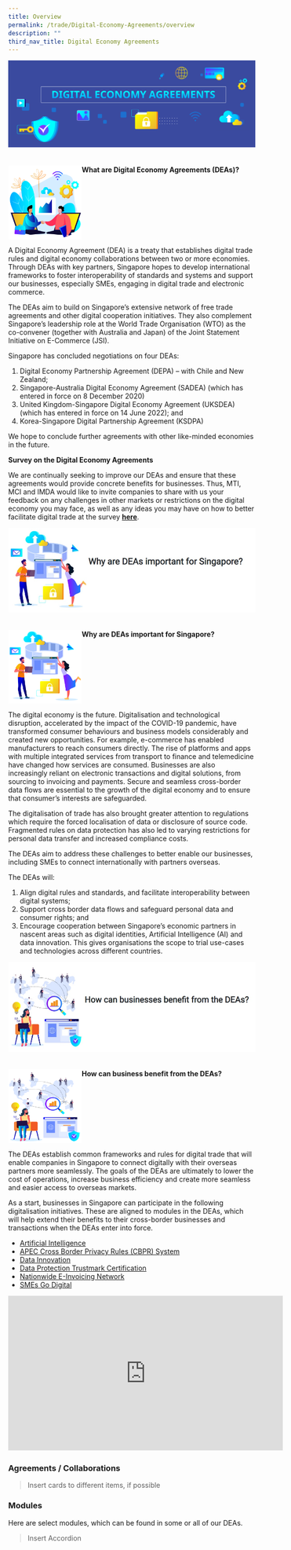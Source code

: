 ```yaml
---
title: Overview
permalink: /trade/Digital-Economy-Agreements/overview
description: ""
third_nav_title: Digital Economy Agreements
---
```

![DEA Banner](/images/Trade/Digital%20Economy%20Agreements/DEA%20_Banner.png)

<div style="border-bottom: hidden; overflow: hidden">
<h4><img src="/images/Trade/Digital%20Economy%20Agreements/DEA%20_WhatDEA.png" alt="What are DEAs" style="float:left;width:150px;height:150px;">What are Digital Economy Agreements (DEAs)?</h4>
</div>

A Digital Economy Agreement (DEA) is a treaty that establishes digital trade rules and digital economy collaborations between two or more economies. Through DEAs with key partners, Singapore hopes to develop international frameworks to foster interoperability of standards and systems and support our businesses, especially SMEs, engaging in digital trade and electronic commerce.

The DEAs aim to build on Singapore’s extensive network of free trade agreements and other digital cooperation initiatives. They also complement Singapore’s leadership role at the World Trade Organisation (WTO) as the co-convener (together with Australia and Japan) of the Joint Statement Initiative on E-Commerce (JSI).

Singapore has concluded negotiations on four DEAs:
1. Digital Economy Partnership Agreement (DEPA) – with Chile and New Zealand;
2. Singapore-Australia Digital Economy Agreement (SADEA) (which has entered in force on 8 December 2020)
3. United Kingdom-Singapore Digital Economy Agreement (UKSDEA) (which has entered in force on 14 June 2022); and 
4. Korea-Singapore Digital Partnership Agreement (KSDPA)

We hope to conclude further agreements with other like-minded economies in the future.  

**Survey on the Digital Economy Agreements**

We are continually seeking to improve our DEAs and ensure that these agreements would provide concrete benefits for businesses. Thus, MTI, MCI and IMDA would like to invite companies to share with us your feedback on any challenges in other markets or restrictions on the digital economy you may face, as well as any ideas you may have on how to better facilitate digital trade at the survey **[here](https://form.gov.sg/#!/6073b54f78026f0011c459a3)**.

![Why DEA](/images/Trade/Digital%20Economy%20Agreements/DEA%20_WhyDEAs.jpg)

<div style="border-bottom: hidden; overflow: hidden">
<h4><img src="/images/Trade/Digital%20Economy%20Agreements/DEA%20_WhyDEA.png" alt="What are DEAs" style="float:left;width:150px;height:150px">Why are DEAs important for Singapore?</h4>
</div>

The digital economy is the future. Digitalisation and technological disruption, accelerated by the impact of the COVID-19 pandemic, have transformed consumer behaviours and business models considerably and created new opportunities. For example, e-commerce has enabled manufacturers to reach consumers directly. The rise of platforms and apps with multiple integrated services from transport to finance and telemedicine have changed how services are consumed. Businesses are also increasingly reliant on electronic transactions and digital solutions, from sourcing to invoicing and payments. Secure and seamless cross-border data flows are essential to the growth of the digital economy and to ensure that consumer’s interests are safeguarded.

The digitalisation of trade has also brought greater attention to regulations which require the forced localisation of data or disclosure of source code. Fragmented rules on data protection has also led to varying restrictions for personal data transfer and increased compliance costs. 

The DEAs aim to address these challenges to better enable our businesses, including SMEs to connect internationally with partners overseas.

The DEAs will:

1.  Align digital rules and standards, and facilitate interoperability between digital systems;
2.  Support cross border data flows and safeguard personal data and consumer rights; and
3.  Encourage cooperation between Singapore’s economic partners in nascent areas such as digital identities, Artificial Intelligence (AI) and data innovation. This gives organisations the scope to trial use-cases and technologies across different countries.

![How DEA](/images/Trade/Digital%20Economy%20Agreements/DEA%20_HowDEAs.jpg)

<div style="border-bottom: hidden; overflow: hidden">
<h4><img src="/images/Trade/Digital%20Economy%20Agreements/DEA%20_HowDEA.png" alt="What are DEAs" style="float:left;width:150px;height:150px">How can business benefit from the DEAs?</h4>
</div>

The DEAs establish common frameworks and rules for digital trade that will enable companies in Singapore to connect digitally with their overseas partners more seamlessly. The goals of the DEAs are ultimately to lower the cost of operations, increase business efficiency and create more seamless and easier access to overseas markets.

As a start, businesses in Singapore can participate in the following digitalisation initiatives. These are aligned to modules in the DEAs, which will help extend their benefits to their cross-border businesses and transactions when the DEAs enter into force.

*   [Artificial Intelligence](http://www.imda.gov.sg/AI)
*   [APEC Cross Border Privacy Rules (CBPR) System](https://www.imda.gov.sg/programme-listing/cross-border-privacy-rules-certification)
*   [Data Innovation](https://www.imda.gov.sg/programme-listing/data-collaborative-programme)[](https://www.imda.gov.sg/programme-listing/data-protection-trustmark-certification)
*   [Data Protection Trustmark Certification](https://www.imda.gov.sg/programme-listing/data-protection-trustmark-certification)
*   [Nationwide E-Invoicing Network](https://www.imda.gov.sg/programme-listing/nationwide-e-invoicing-framework)
*   [SMEs Go Digital](https://www.imda.gov.sg/SMEsGoDigital)

<iframe width="560" height="315" src="https://www.youtube.com/embed/AeSEpUk7gBY" title="Digital Economy Agreement (DEA) Video" frameborder="0" allow="accelerometer; autoplay; clipboard-write; encrypted-media; gyroscope; picture-in-picture" allowfullscreen></iframe>

### Agreements / Collaborations

> Insert cards to different items, if possible

### Modules
Here are select modules, which can be found in some or all of our DEAs.

> Insert Accordion